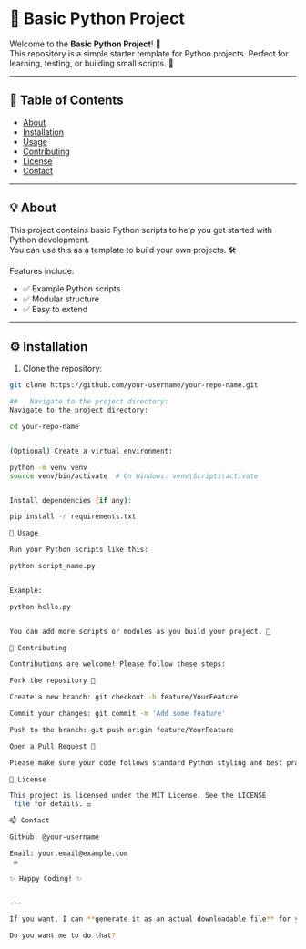# 🐍 Basic Python Project

Welcome to the **Basic Python Project**! 🎉  
This repository is a simple starter template for Python projects. Perfect for learning, testing, or building small scripts. 🚀

---

## 📝 Table of Contents

- [About](#about)
- [Installation](#installation)
- [Usage](#usage)
- [Contributing](#contributing)
- [License](#license)
- [Contact](#contact)

---

## 💡 About

This project contains basic Python scripts to help you get started with Python development.  
You can use this as a template to build your own projects. 🛠️  

Features include:  
- ✅ Example Python scripts  
- ✅ Modular structure  
- ✅ Easy to extend  

---


## ⚙️ Installation

1. Clone the repository:

```bash
git clone https://github.com/your-username/your-repo-name.git

##   Navigate to the project directory:
Navigate to the project directory:

cd your-repo-name


(Optional) Create a virtual environment:

python -m venv venv
source venv/bin/activate  # On Windows: venv\Scripts\activate


Install dependencies (if any):

pip install -r requirements.txt

🚀 Usage

Run your Python scripts like this:

python script_name.py


Example:

python hello.py


You can add more scripts or modules as you build your project. 🔧

🤝 Contributing

Contributions are welcome! Please follow these steps:

Fork the repository 🍴

Create a new branch: git checkout -b feature/YourFeature

Commit your changes: git commit -m 'Add some feature'

Push to the branch: git push origin feature/YourFeature

Open a Pull Request 📩

Please make sure your code follows standard Python styling and best practices. 🐍

📝 License

This project is licensed under the MIT License. See the LICENSE
 file for details. ⚖️

📫 Contact

GitHub: @your-username

Email: your.email@example.com
 ✉️

✨ Happy Coding! ✨


---

If you want, I can **generate it as an actual downloadable file** for you so you can just save it directly without copy-pasting.  

Do you want me to do that?
